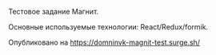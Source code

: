 Тестовое задание Магнит.

Основные используемые технологии: React/Redux/formik.

Опубликовано на https://domninvk-magnit-test.surge.sh/
